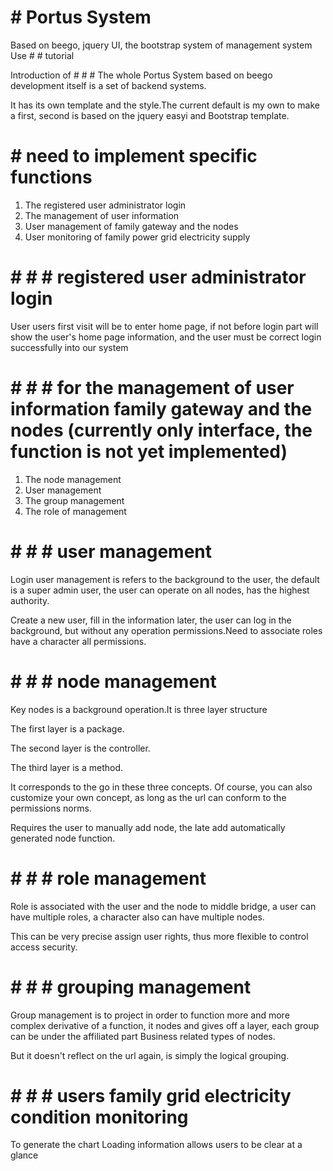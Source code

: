 # # Portus System


Based on beego, jquery UI, the bootstrap system of management system
Use # # tutorial


Introduction of # # #
The whole Portus System based on beego development itself is a set of backend systems.




It has its own template and the style.The current default is my own to make a first, second is based on the jquery easyi and Bootstrap template.






# # need to implement specific functions


1. The registered user administrator login
2. The management of user information
3. User management of family gateway and the nodes
4. User monitoring of family power grid electricity supply




# # # # registered user administrator login
User users first visit will be to enter home page, if not before login part will show the user's home page information, and the user must be correct login successfully into our system


# # # # for the management of user information family gateway and the nodes (currently only interface, the function is not yet implemented)


1. The node management
2. User management
3. The group management
4. The role of management




# # # # user management
Login user management is refers to the background to the user, the default is a super admin user, the user can operate on all nodes, has the highest authority.


Create a new user, fill in the information later, the user can log in the background, but without any operation permissions.Need to associate roles have a character all permissions.




# # # # node management
Key nodes is a background operation.It is three layer structure


The first layer is a package.


The second layer is the controller.


The third layer is a method.


It corresponds to the go in these three concepts.
Of course, you can also customize your own concept, as long as the url can conform to the permissions norms.


Requires the user to manually add node, the late add automatically generated node function.




# # # # role management
Role is associated with the user and the node to middle bridge, a user can have multiple roles, a character also can have multiple nodes.


This can be very precise assign user rights, thus more flexible to control access security.




# # # # grouping management
Group management is to project in order to function more and more complex derivative of a function, it nodes and gives off a layer, each group can be under the affiliated part
Business related types of nodes.


But it doesn't reflect on the url again, is simply the logical grouping.




# # # # users family grid electricity condition monitoring
To generate the chart Loading information allows users to be clear at a glance